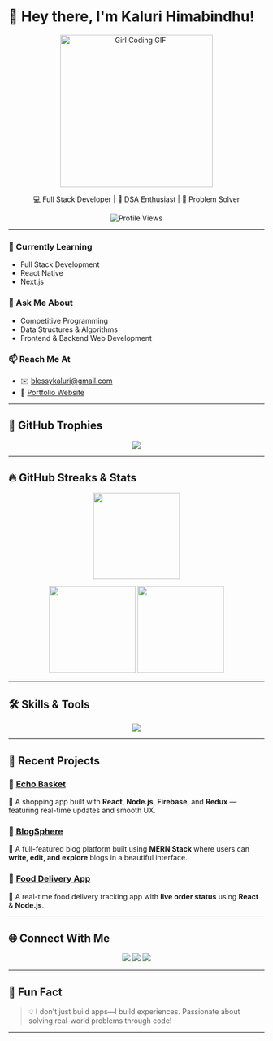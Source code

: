 # 👋 Hey there, I'm **Kaluri Himabindhu**!

<div align="center">
<img src="https://media.giphy.com/media/LMt9638dO8dftAjtco/giphy.gif" width="300px" alt="Girl Coding GIF">


</div>

<p align="center">
  💻 Full Stack Developer | 🧠 DSA Enthusiast | 🎯 Problem Solver  
</p>

<div align="center">
  <img src="https://komarev.com/ghpvc/?username=Hiomio&color=blue&style=flat" alt="Profile Views">
</div>

---

### 🌱 Currently Learning  
- Full Stack Development  
- React Native  
- Next.js  

### 💬 Ask Me About  
- Competitive Programming  
- Data Structures & Algorithms  
- Frontend & Backend Web Development  

### 📫 Reach Me At  
- ✉️ blessykaluri@gmail.com  
- 🔗 [Portfolio Website](https://react-portfolio-framer-motion-ivory.vercel.app/)

---

## 🧩 GitHub Trophies

<p align="center">
  <img src="https://github-profile-trophy.vercel.app/?username=Hiomio&theme=algolia&no-frame=true&no-bg=true&margin-w=20&title=Stars,Followers,Commit,Repositories,Issues,PullRequest" />
</p>

---

## 🔥 GitHub Streaks & Stats

<p align="center">
  <img height="170em" src="https://streak-stats.demolab.com?user=Hiomio&theme=radical&hide_border=false&date_format=M%20j%5B%2C%20Y%5D"/>
</p>

<p align="center">
  <img height="170em" src="https://github-readme-stats.vercel.app/api?username=Hiomio&show_icons=true&theme=radical&count_private=true&hide_border=true" />
  <img height="170em" src="https://github-readme-stats.vercel.app/api/top-langs/?username=Hiomio&layout=compact&theme=radical&hide_border=true" />
</p>

---

## 🛠️ Skills & Tools

<p align="center">
  <img src="https://skillicons.dev/icons?i=c,cpp,js,html,css,react,nextjs,nodejs,express,mongodb,mysql,firebase,redux,tailwind,threejs,git,postman,vscode" />
</p>

---

## 💼 Recent Projects

### 🌟 [Echo Basket](https://github.com/Hiomio/echo-basket)
🛒 A shopping app built with **React**, **Node.js**, **Firebase**, and **Redux** — featuring real-time updates and smooth UX.

### 🌟 [BlogSphere](https://github.com/Hiomio/Full_Stack_Blog_App)
📝 A full-featured blog platform built using **MERN Stack** where users can **write, edit, and explore** blogs in a beautiful interface.

### 🌟 [Food Delivery App](https://github.com/Hiomio/food-delivery-app)
🍕 A real-time food delivery tracking app with **live order status** using **React** & **Node.js**.

---

## 🌐 Connect With Me

<p align="center">
  <a href="https://linkedin.com/in/kaluri-himabindhu-9378b927a" target="_blank"><img src="https://img.shields.io/badge/-LinkedIn-blue?style=flat&logo=linkedin"></a>
  <a href="https://github.com/Hiomio" target="_blank"><img src="https://img.shields.io/badge/-GitHub-black?style=flat&logo=github"></a>
  <a href="https://react-portfolio-framer-motion-ivory.vercel.app/" target="_blank"><img src="https://img.shields.io/badge/-Portfolio-green?style=flat&logo=google-chrome"></a>
</p>

---

## 🎯 Fun Fact  
> 💡 I don't just build apps—I build experiences. Passionate about solving real-world problems through code!

---
